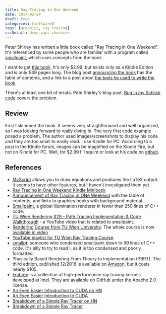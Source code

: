 ```yaml
---
title: Ray Tracing in One Weekend
date: 2017-02-04
draft: true
categories: [software]
tags: [graphics, ray tracing]
cssDetail: drop-caps-cheshire
---
```


Peter Shirley has written a little book called "Ray Tracing in One Weekend". It's referenced by some people who are familiar with a program called [smallpaint](https://users.cg.tuwien.ac.at/zsolnai/gfx/smallpaint/), which uses concepts from the book.

I want to get [this book](https://smile.amazon.com/gp/product/B01B5AODD8/ref=smi_www_rco2_go_smi_2609328962?_encoding=UTF8&*Version*=1&*entries*=0&ie=UTF8). It's only $2.99, but exists only as a Kindle Edition and is only $49 pages long. The blog post [announcing the book](http://in1weekend.blogspot.com/2016/01/ray-tracing-in-one-weekend.html) has the table of contents, and a link to a post about [the tools he used to write the book](http://psgraphics.blogspot.com/2016/01/process-for-speed-writing-book.html).

There's at least one bit of errata. Pete Shirley's blog post, [Bug in my Schlick code](http://psgraphics.blogspot.com/2016/12/bug-in-my-schlick-code.html) covers the problem.

## Review

First I skimmed the book. It seems very straightforward and well organized, so I was looking forward to really diving in. The very first code example posed a problem. The author used images/screenshots to display his code and they are too small to easily read. I use Kindle for PC. According to a post in the Kindle forum, images can be magnified on the Kindle Fire, but not on Kindle for PC. Well, for $2.99 I'll squint or look at his code on [github](https://github.com/petershirley/raytracinginoneweekend).

## References

- [MyScript](http://webdemo.myscript.com/) allows you to draw equations and produces the LaTeX output. It seems to have other features, but I haven't investigated them yet.
- [Ray Tracing in One Weekend Kindle Minibook](https://smile.amazon.com/gp/product/B01B5AODD8/ref=smi_www_rco2_go_smi_2609328962?_encoding=UTF8&*Version*=1&*entries*=0&ie=UTF8)
- [Announcement of Ray Tracing in ONe Weekend](http://in1weekend.blogspot.com/2016/01/ray-tracing-in-one-weekend.html) with the table of contents, and links to graphics books with background material.
- [Smallpaint](https://users.cg.tuwien.ac.at/zsolnai/gfx/smallpaint/), a global illumination renderer in fewer than 250 lines of C++ code.
- [TU Wien Rendering #29 - Path Tracing Implementation & Code Walkthrough](https://www.youtube.com/watch?v=cDi-uti2oLQ) - a YouTube video that is related to smallpaint.
- [Rendering Course from TU Wien University](https://www.cg.tuwien.ac.at/courses/Rendering/VU.SS2016.html). The whole course is now [available in video](https://users.cg.tuwien.ac.at/zsolnai/gfx/rendering-course/)
- [YouTube playlist for TU Wien Ray Tracing Course](https://www.youtube.com/playlist?list=PLujxSBD-JXgnGmsn7gEyN28P1DnRZG7qi).
- [smallpt](http://www.kevinbeason.com/smallpt/): someone who condensed smallpaint down to 99 lines of C++ code. It's silly to try to read i, as it is too condensed and poorly formatted.
- Physically Based Rendering From Theory to Implementation (PBRT). The third edition, published 12/2016 is available on [Amazon](https://smile.amazon.com/gp/product/0128006455/ref=as_li_tl?ie=UTF8&tag=pharr-20&camp=1789&creative=9325&linkCode=as2&creativeASIN=0128006455&linkId=c4c600baa19b9d30346c1af2b5483f18), but it costs nearly $105.
- [Embree](https://embree.github.io/) is a collection of high-performance ray tracing kernels developed at Intel. They are available on GitHub under the Apache 2.0 license.
- [An Even Easier Introduction to CUDA on HN](https://news.ycombinator.com/item?id=13565763)
- [An Even Easier Introduction to CUDA](https://devblogs.nvidia.com/parallelforall/even-easier-introduction-cuda/)
- [Breakdown of a Simple Ray Tracer on HN](https://news.ycombinator.com/item?id=13563577)
- [Breakdown of a Simple Ray Tracer](http://mrl.nyu.edu/~perlin/raytrace1_breakdown/)

